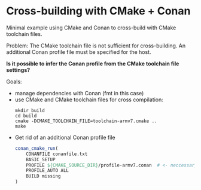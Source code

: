 # Cross-building with CMake + Conan

Minimal example using CMake and Conan to cross-build with CMake toolchain files.

Problem: The CMake toolchain file is not sufficient for cross-building. An additional Conan profile file must be specified for the host.

**Is it possible to infer the Conan profile from the CMake toolchain file settings?**

Goals:
- manage dependencies with Conan (fmt in this case)
- use CMake and CMake toolchain files for cross compilation:
  ```
  mkdir build
  cd build
  cmake -DCMAKE_TOOLCHAIN_FILE=toolchain-armv7.cmake ..
  make
  ```
- Get rid of an additional Conan profile file
  ```cmake
  conan_cmake_run(
      CONANFILE conanfile.txt
      BASIC_SETUP
      PROFILE ${CMAKE_SOURCE_DIR}/profile-armv7.conan  # <- neccessary?
      PROFILE_AUTO ALL
      BUILD missing
  )
  ```